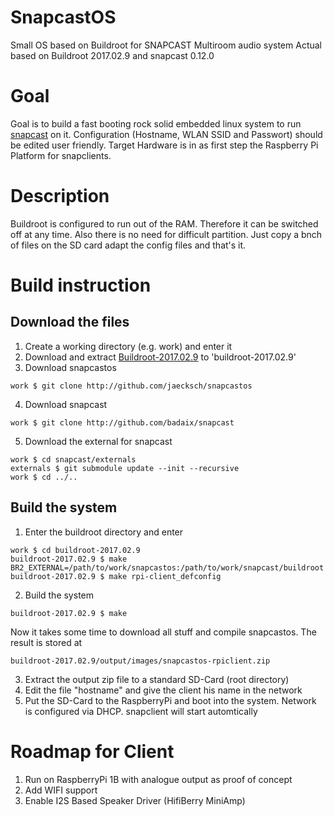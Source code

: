 # SnapcastOS
Small OS based on Buildroot for SNAPCAST Multiroom audio system
Actual based on Buildroot 2017.02.9 and snapcast 0.12.0

# Goal
Goal is to build a fast booting rock solid embedded linux system to run [snapcast](http://github.com/badaix/snapcast) on it.
Configuration (Hostname, WLAN SSID and Passwort) should be edited user friendly.
Target Hardware is in as first step the Raspberry Pi Platform for snapclients.

# Description

Buildroot is configured to run out of the RAM. Therefore it can be switched off at any time.
Also there is no need for difficult partition. Just copy a bnch of files on the SD card adapt 
the config files and that's it.

# Build instruction

## Download the files

1. Create a working directory (e.g. work) and enter it
2. Download and extract [Buildroot-2017.02.9](https://buildroot.org/downloads/buildroot-2017.02.9.tar.gz) to 'buildroot-2017.02.9'
3. Download snapcastos
```
work $ git clone http://github.com/jaecksch/snapcastos
```
4. Download snapcast
```
work $ git clone http://github.com/badaix/snapcast
```
5. Download the external for snapcast
```
work $ cd snapcast/externals
externals $ git submodule update --init --recursive
work $ cd ../..
```
## Build the system

1. Enter the buildroot directory and enter
```
work $ cd buildroot-2017.02.9
buildroot-2017.02.9 $ make BR2_EXTERNAL=/path/to/work/snapcastos:/path/to/work/snapcast/buildroot
buildroot-2017.02.9 $ make rpi-client_defconfig
```
2. Build the system
```
buildroot-2017.02.9 $ make
```
Now it takes some time to download all stuff and compile snapcastos.
The result is stored at
```
buildroot-2017.02.9/output/images/snapcastos-rpiclient.zip
```
3. Extract the output zip file to a standard SD-Card (root directory)
4. Edit the file "hostname" and give the client his name in the network
5. Put the SD-Card to the RaspberryPi and boot into the system. Network is configured via DHCP. snapclient will start automtically

# Roadmap for Client

1. Run on RaspberryPi 1B with analogue output as proof of concept
2. Add WIFI support
3. Enable I2S Based Speaker Driver (HifiBerry MiniAmp)
